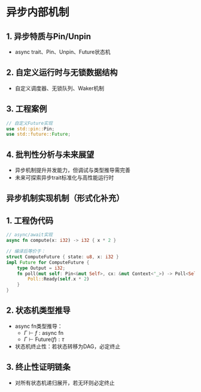 # 异步内部机制

## 1. 异步特质与Pin/Unpin

- async trait、Pin、Unpin、Future状态机

## 2. 自定义运行时与无锁数据结构

- 自定义调度器、无锁队列、Waker机制

## 3. 工程案例

```rust
// 自定义Future实现
use std::pin::Pin;
use std::future::Future;
```

## 4. 批判性分析与未来展望

- 异步机制提升并发能力，但调试与类型推导需完善
- 未来可探索异步trait标准化与高性能运行时

## 异步机制实现机制（形式化补充）

## 1. 工程伪代码

```rust
// async/await实现
async fn compute(x: i32) -> i32 { x * 2 }

// 编译后等价于：
struct ComputeFuture { state: u8, x: i32 }
impl Future for ComputeFuture {
    type Output = i32;
    fn poll(mut self: Pin<&mut Self>, cx: &mut Context<'_>) -> Poll<Self::Output> {
        Poll::Ready(self.x * 2)
    }
}
```

## 2. 状态机类型推导

- async fn类型推导：
  - $\Gamma \vdash f: \text{async fn}$
  - $\Gamma \vdash \text{Future}(f): \tau$
- 状态机终止性：若状态转移为DAG，必定终止

## 3. 终止性证明链条

- 对所有状态机递归展开，若无环则必定终止
